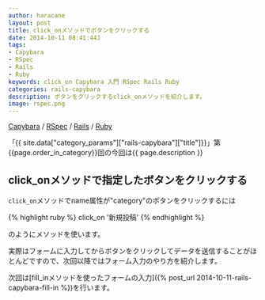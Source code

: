 ```yaml
---
author: haracane
layout: post
title: click_onメソッドでボタンをクリックする
date: 2014-10-11 08:41:44J
tags:
- Capybara
- RSpec
- Rails
- Ruby
keywords: click_on Capybara 入門 RSpec Rails Ruby
categories: rails-capybara
description: ボタンをクリックするclick_onメソッドを紹介します。
image: rspec.png
---
```

[Capybara](/tags/capybara/) / [RSpec](/tags/rspec/) / [Rails](/tags/rails/) / [Ruby](/tags/ruby/)

「{{ site.data["category_params"]["rails-capybara"]["title"]}}」第{{page.order_in_category}}回の今回は{{ page.description }}

## click_onメソッドで指定したボタンをクリックする

`click_on`メソッドでname属性が"category"のボタンをクリックするには

{% highlight ruby %}
click_on '新規投稿'
{% endhighlight %}

のようにメソッドを使います。

実際はフォームに入力してからボタンをクリックしてデータを送信することがほとんどですので、次回以降ではフォーム入力のやり方を紹介します。

次回は[fill_inメソッドを使ったフォームの入力]({% post_url 2014-10-11-rails-capybara-fill-in %})を行います。
